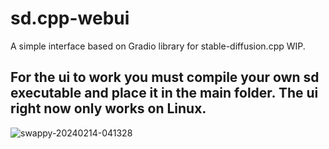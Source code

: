 # sd.cpp-webui
A simple interface based on Gradio library for stable-diffusion.cpp WIP.

## For the ui to work you must compile your own sd executable and place it in the main folder. The ui right now only works on Linux.
![swappy-20240214-041328](https://github.com/DaniAndTheWeb/sd.cpp-webui/assets/57776841/24d4baad-0598-4583-9137-045431456143)
